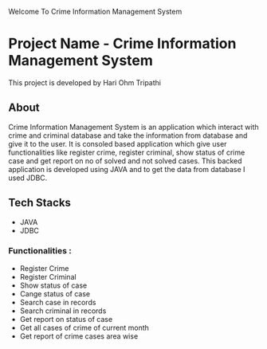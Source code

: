 Welcome To Crime Information Management System

# Project Name - Crime Information Management System

This project is developed by Hari Ohm Tripathi


## About
Crime Information Management System is an application which interact with crime and criminal database and take the information from database and give it to the user. 
It is consoled based application which give user functionalities like register crime, register criminal, show status of crime case and get report on no of solved and not solved cases.
This backed application is developed using JAVA and to get the data from database I used JDBC.

## Tech Stacks
* JAVA
* JDBC




### Functionalities :
* Register Crime
* Register Criminal
* Show status of case
* Cange status of case
* Search case in records
* Search criminal in records
* Get report on status of case
* Get all cases of crime of current month
* Get report of crime cases area wise
					 
				


